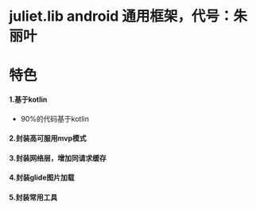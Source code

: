 # juliet.lib android 通用框架，代号：朱丽叶
# 特色
#### 1.基于kotlin
* 90%的代码基于kotlin
#### 2.封装高可服用mvp模式  
#### 3.封装网络层，增加同请求缓存  
#### 4.封装glide图片加载  
#### 5.封装常用工具
> 
